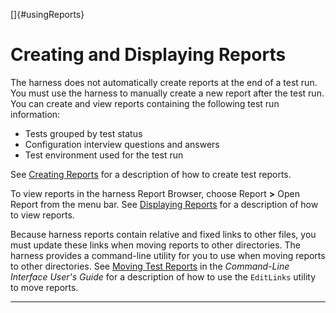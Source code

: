 
[]{#usingReports}

# Creating and Displaying Reports

The harness does not automatically create reports at the end of a test run. You must use the harness
to manually create a new report after the test run. You can create and view reports containing the
following test run information:

-   Tests grouped by test status
-   Configuration interview questions and answers
-   Test environment used for the test run

See [Creating Reports](newReports.html) for a description of how to create test reports.

To view reports in the harness Report Browser, choose Report **\>** Open Report from the menu bar.
See [Displaying Reports](reportBrowser.html) for a description of how to view reports.

Because harness reports contain relative and fixed links to other files, you must update these links
when moving reports to other directories. The harness provides a command-line utility for you to use
when moving reports to other directories. See [Moving Test Reports](../command/moveReports.html) in
the *Command-Line Interface User\'s Guide* for a description of how to use the `EditLinks` utility
to move reports.

----------------------------------------------------------------------------------------------------

